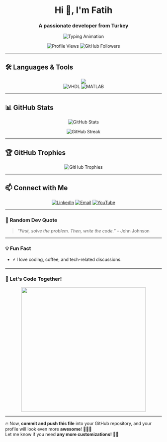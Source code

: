 <h1 align="center">Hi 👋, I'm Fatih</h1>
<h3 align="center">A passionate developer from Turkey</h3>

<p align="center">
  <img src="https://readme-typing-svg.herokuapp.com?font=Fira+Code&weight=500&size=22&pause=1000&color=32CD32&center=true&vCenter=true&width=435&lines=Embedded+Systems+Developer;FPGA+&+VHDL+Expert;AI+Enthusiast;Open+Source+Contributor;Love+Coding+%F0%9F%94%A8" alt="Typing Animation">
</p>

<p align="center">
  <img src="https://komarev.com/ghpvc/?username=mfatihg&label=Profile%20views&color=0e75b6&style=flat" alt="Profile Views">
  <img src="https://img.shields.io/github/followers/mfatihg?label=Followers&style=social" alt="GitHub Followers">
</p>

---

## 🛠️ **Languages & Tools**
<p align="center">
  <img src="https://skillicons.dev/icons?i=cpp,c,cs,python" />
  <br>
  <img src="https://img.shields.io/badge/-VHDL-00979D?style=for-the-badge&logo=vhdl&logoColor=white" alt="VHDL"/>
  <img src="https://img.shields.io/badge/-MATLAB-0076A8?style=for-the-badge&logo=mathworks&logoColor=white" alt="MATLAB"/>
</p>

---

## 📊 **GitHub Stats**
<p align="center">
  <img src="https://github-readme-stats.vercel.app/api?username=mfatihg&show_icons=true&theme=tokyonight" alt="GitHub Stats">
</p>

<p align="center">
  <img src="https://github-readme-streak-stats.herokuapp.com/?user=mfatihg&theme=tokyonight" alt="GitHub Streak">
</p>

---

## 🏆 **GitHub Trophies**
<p align="center">
  <img src="https://github-profile-trophy.vercel.app/?username=mfatihg&theme=darkhub" alt="GitHub Trophies">
</p>

---

## 📫 **Connect with Me**
<p align="center">
  <a href="https://linkedin.com/in/mfatihg"><img src="https://img.shields.io/badge/LinkedIn-0077B5.svg?&style=for-the-badge&logo=linkedin&logoColor=white" alt="LinkedIn"/></a>
  <a href="mailto:fatihgogus3@gmail.com"><img src="https://img.shields.io/badge/Gmail-D14836?style=for-the-badge&logo=gmail&logoColor=white" alt="Email"/></a>
  <a href="https://youtube.com/c/MehmetFatihGöğüş"><img src="https://img.shields.io/badge/YouTube-FF0000?style=for-the-badge&logo=youtube&logoColor=white" alt="YouTube"/></a>
</p>

---

### 🎸 **Random Dev Quote**
> _“First, solve the problem. Then, write the code.”_ – John Johnson

---

### 💡 **Fun Fact**
- ⚡ I love coding, coffee, and tech-related discussions.  

---

### 🎯 **Let's Code Together!**
<p align="center">
  <img src="https://media.giphy.com/media/l1J9EdzfOSgfyueLm/giphy.gif" width="400px">
</p>

---

🔥 Now, **commit and push this file** into your GitHub repository, and your profile will look even more **awesome**! 🚀🚀🚀  
Let me know if you need **any more customizations!** 🤖💡

